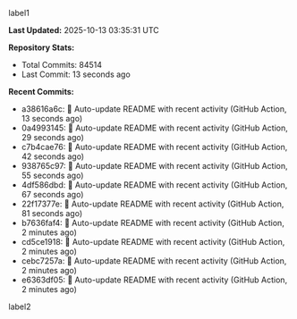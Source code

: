 
label1 
<!-- ACTIVITY_START -->
**Last Updated:** 2025-10-13 03:35:31 UTC

**Repository Stats:**
- Total Commits: 84514
- Last Commit: 13 seconds ago

**Recent Commits:**
- a38616a6c: 🤖 Auto-update README with recent activity (GitHub Action, 13 seconds ago)
- 0a4993145: 🤖 Auto-update README with recent activity (GitHub Action, 29 seconds ago)
- c7b4cae76: 🤖 Auto-update README with recent activity (GitHub Action, 42 seconds ago)
- 938765c97: 🤖 Auto-update README with recent activity (GitHub Action, 55 seconds ago)
- 4df586dbd: 🤖 Auto-update README with recent activity (GitHub Action, 67 seconds ago)
- 22f17377e: 🤖 Auto-update README with recent activity (GitHub Action, 81 seconds ago)
- b7636faf4: 🤖 Auto-update README with recent activity (GitHub Action, 2 minutes ago)
- cd5ce1918: 🤖 Auto-update README with recent activity (GitHub Action, 2 minutes ago)
- cebc7257a: 🤖 Auto-update README with recent activity (GitHub Action, 2 minutes ago)
- e6363df05: 🤖 Auto-update README with recent activity (GitHub Action, 2 minutes ago)
<!-- ACTIVITY_END -->

label2
